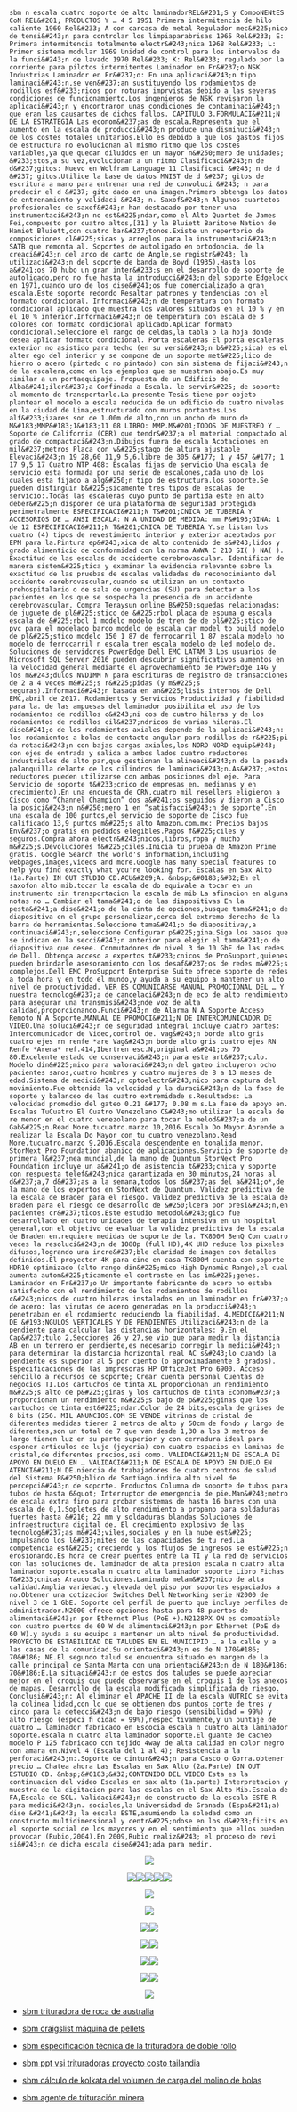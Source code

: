 
```
sbm n escala cuatro soporte de alto laminadorREL&#201;S y CompoNENtES CoN REL&#201; PRODUCTOS Y … 4 5 1951 Primera intermitencia de hilo caliente 1960 Rel&#233; A con carcasa de metal Regulador mec&#225;nico de tensi&#243;n para controlar los limpiaparabrisas 1965 Rel&#233; E: Primera intermitencia totalmente electr&#243;nica 1968 Rel&#233; L: Primer sistema modular 1969 Unidad de control para los intervalos de la funci&#243;n de lavado 1970 Rel&#233; K: Rel&#233; regulado por la corriente para pilotos intermitentes Laminador en Fr&#237;o NSK Industrias Laminador en Fr&#237;o: En una aplicaci&#243;n tipo laminaci&#243;n,se ven&#237;an sustituyendo los rodamientos de rodillos esf&#233;ricos por roturas imprvistas debido a las severas condiciones de funcionamiento.Los ingenieros de NSK revisaron la aplicaci&#243;n y encontraron unas condiciones de contaminaci&#243;n que eran las causantes de dichos fallos. CAPITULO 3.FORMULACI&#211;N DE LA ESTRATEGIA Las econom&#237;as de escala.Representa que el aumento en la escala de producci&#243;n produce una disminuci&#243;n de los costes totales unitarios.Ello es debido a que los gastos fijos de estructura no evolucionan al mismo ritmo que los costes variables,ya que quedan diluidos en un mayor n&#250;mero de unidades; &#233;stos,a su vez,evolucionan a un ritmo Clasificaci&#243;n de d&#237;gitos: Nuevo en Wolfram Language 11 Clasificaci &#243; n de d &#237; gitos.Utilice la base de datos MNIST de d &#237; gitos de escritura a mano para entrenar una red de convoluci &#243; n para predecir el d &#237; gito dado en una imagen.Primero obtenga los datos de entrenamiento y validaci &#243; n. Saxof&#243;n Algunos cuartetos profesionales de saxof&#243;n han destacado por tener una instrumentaci&#243;n no est&#225;ndar,como el Alto Quartet de James Fei,compuesto por cuatro altos,[31] y la Bluiett Baritone Nation de Hamiet Bluiett,con cuatro bar&#237;tonos.Existe un repertorio de composiciones cl&#225;sicas y arreglos para la instrumentaci&#243;n SATB que remonta al. Soportes de autoligado en ortodoncia. de la creaci&#243;n del arco de canto de Angle,se registr&#243; la utilizaci&#243;n del soporte de banda de Boyd (1935).Hasta los a&#241;os 70 hubo un gran inter&#233;s en el desarrollo de soporte de autoligado,pero no fue hasta la introducci&#243;n del soporte Edgelock en 1971,cuando uno de los dise&#241;os fue comercializado a gran escala.Este soporte redondo Resaltar patrones y tendencias con el formato condicional. Informaci&#243;n de temperatura con formato condicional aplicado que muestra los valores situados en el 10 % y en el 10 % inferior.Informaci&#243;n de temperatura con escala de 3 colores con formato condicional aplicado.Aplicar formato condicional.Seleccione el rango de celdas,la tabla o la hoja donde desea aplicar formato condicional. Porta escaleras El porta escaleras exterior no asistido para techo (en su versi&#243;n b&#225;sica) es el alter ego del interior y se compone de un soporte met&#225;lico de hierro o acero (pintado o no pintado) con sin sistema de fijaci&#243;n de la escalera,como en los ejemplos que se muestran abajo.Es muy similar a un portaequipaje. Propuesta de un Edificio de Alba&#241;iler&#237;a Confinada a Escala. le servir&#225; de soporte al momento de transportarlo.La presente Tesis tiene por objeto plantear el modelo a escala reducida de un edificio de cuatro niveles en la ciudad de Lima,estructurado con muros portantes.Los alf&#233;izares son de 1.00m de alto,con un ancho de muro de M&#183;MMP&#183;1&#183;11 08 LIBRO: MMP.M&#201;TODOS DE MUESTREO Y … Soporte de California (CBR) que tendr&#237;a el material compactado al grado de compactaci&#243;n.Dibujos fuera de escala Acotaciones en mil&#237;metros Placa con v&#225;stago de altura ajustable Elevaci&#243;n 19 28,60 11,9 5,6.libre de 305 &#177; 1 y 457 &#177; 1 17 9,5 17 Cuatro NTP 408: Escalas fijas de servicio Una escala de servicio esta formada por una serie de escalones,cada uno de los cuales esta fijado a alg&#250;n tipo de estructura.los soporte.Se pueden distinguir b&#225;sicamente tres tipos de escalas de servicio:.Todas las escaleras cuyo punto de partida este en alto deber&#225;n disponer de una plataforma de seguridad protegida perimetralmente ESPECIFICACI&#211;N T&#201;CNICA DE TUBERIA Y ACCESORIOS DE … ANSI ESCALA: N A UNIDAD DE MEDIDA: mm P&#193;GINA: 1 de 12 ESPECIFICACI&#211;N T&#201;CNICA DE TUBERIA Y.se listan los cuatro (4) tipos de revestimiento interior y exterior aceptados por EPM para la.Pintura ep&#243;xica de alto contenido de s&#243;lidos y grado alimenticio de conformidad con la norma AWWA C 210 SI( ) NA( ). Exactitud de las escalas de accidente cerebrovascular. Identificar de manera sistem&#225;tica y examinar la evidencia relevante sobre la exactitud de las pruebas de escalas validadas de reconocimiento del accidente cerebrovascular,cuando se utilizan en un contexto prehospitalario o de sala de urgencias (SU) para detectar a los pacientes en los que se sospecha la presencia de un accidente cerebrovascular. Compra Teraysun online B&#250;squedas relacionadas: de juguete de pl&#225;stico de &#225;rbol placa de espuma g escala escala de &#225;rbol 1 modelo modelo de tren de de pl&#225;stico de pvc para el modelado barco modelo de escala car model to build modelo de pl&#225;stico modelo 150 1 87 de ferrocarril 1 87 escala modelo ho modelo de ferrocarril n escala tren escala modelo de led modelo de. Soluciones de servidores PowerEdge Dell EMC LATAM 3 Los usuarios de Microsoft SQL Server 2016 pueden descubrir significativos aumentos en la velocidad general mediante el aprovechamiento de PowerEdge 14G y los m&#243;dulos NVDIMM N para escrituras de registro de transacciones de 2 a 4 veces m&#225;s r&#225;pidas (y m&#225;s seguras).Informaci&#243;n basada en an&#225;lisis internos de Dell EMC,abril de 2017. Rodamientos y Servicios Productividad y fiabilidad para la. de las ampuesas del laminador posibilita el uso de los rodamientos de rodillos c&#243;ni cos de cuatro hileras y de los rodamientos de rodillos cil&#237;ndricos de varias hileras.El dise&#241;o de los rodamientos axiales depende de la aplicaci&#243;n: los rodamientos a bolas de contacto angular para rodillos de r&#225;pi da rotaci&#243;n con bajas cargas axiales,los NORD NORD equip&#243; con ejes de entrada y salida a ambos lados cuatro reductores industriales de alto par,que gestionan la alineaci&#243;n de la pesada palanquilla delante de los cilindros de laminaci&#243;n.As&#237;,estos reductores pueden utilizarse con ambas posiciones del eje. Para Servicio de soporte t&#233;cnico de empresas en. medianas y en crecimiento).En una encuesta de CRN,cuatro mil resellers eligieron a Cisco como “Channel Champion” dos a&#241;os seguidos y dieron a Cisco la posici&#243;n n&#250;mero 1 en “satisfacci&#243;n de soporte”.En una escala de 100 puntos,el servicio de soporte de Cisco fue calificado 13,9 puntos m&#225;s alto Amazon.com.mx: Precios bajos Env&#237;o gratis en pedidos elegibles.Pagos f&#225;ciles y seguros.Compra ahora electr&#243;nicos,libros,ropa y mucho m&#225;s.Devoluciones f&#225;ciles.Inicia tu prueba de Amazon Prime gratis. Google Search the world's information,including webpages,images,videos and more.Google has many special features to help you find exactly what you're looking for. Escalas en Sax Alto (1a.Parte) IN OUT STUDIO CD.ACU&#209;A. &nbsp;&#0183;&#32;En el saxofon alto mib.tocar la escala de do equivale a tocar en un instrumento sin transportacion la escala de mib La afinacion en alguna notas no … Cambiar el tama&#241;o de las diapositivas En la pesta&#241;a dise&#241;o de la cinta de opciones,busque tama&#241;o de diapositiva en el grupo personalizar,cerca del extremo derecho de la barra de herramientas.Seleccione tama&#241;o de diapositivay,a continuaci&#243;n,seleccione Configurar p&#225;gina.Siga los pasos que se indican en la secci&#243;n anterior para elegir el tama&#241;o de diapositiva que desee. Conmutadores de nivel 3 de 10 GbE de las redes de Dell. Obtenga acceso a expertos t&#233;cnicos de ProSupport,quienes pueden brindarle asesoramiento con los desaf&#237;os de redes m&#225;s complejos.Dell EMC ProSupport Enterprise Suite ofrece soporte de redes a toda hora y en todo el mundo,y ayuda a su equipo a mantener un alto nivel de productividad. VER ES COMUNICARSE MANUAL PROMOCIONAL DEL … Y nuestra tecnolog&#237;a de cancelaci&#243;n de eco de alto rendimiento para asegurar una transmisi&#243;nde voz de alta calidad,proporcionando.Funci&#243;n de Alarma N A Soporte Acceso Remoto N A Soporte.MANUAL DE PROMOCI&#211;N DE INTERCOMUNICADOR DE VIDEO.Una soluci&#243;n de seguridad integral incluye cuatro partes: Intercomunicador de Video,control de. vag&#243;n borde alto gris cuatro ejes rn renfe *are Vag&#243;n borde alto gris cuatro ejes RN Renfe *Arena* ref.414,Ibertren esc.N,original a&#241;os 70 80.Excelente estado de conservaci&#243;n para este art&#237;culo. Modelo din&#225;mico para valoraci&#243;n del gateo incluyeron ocho pacientes sanos,cuatro hombres y cuatro mujeres de 8 a 13 meses de edad.Sistema de medici&#243;n optoelectr&#243;nico para captura del movimiento.Fue obtenida la velocidad y la duraci&#243;n de la fase de soporte y balanceo de las cuatro extremidade s.Resultados: La velocidad promedio del gateo 0.21 &#177; 0.08 m s.La fase de apoyo en. Escalas TuCuatro El Cuatro Venezolano C&#243;mo utilizar la escala de re menor en el cuatro venezolano para tocar la melod&#237;a de un Gab&#225;n.Read More.tucuatro.marzo 10,2016.Escala Do Mayor.Aprende a realizar la Escala Do Mayor con tu cuatro venezolano.Read More.tucuatro.marzo 9,2016.Escala descendente en tonalida menor. StorNext Pro Foundation abanico de aplicaciones.Servicio de soporte de primera l&#237;nea mundial,de la mano de Quantum StorNext Pro Foundation incluye un a&#241;o de asistencia t&#233;cnica y soporte con respuesta telef&#243;nica garantizada en 30 minutos,24 horas al d&#237;a,7 d&#237;as a la semana,todos los d&#237;as del a&#241;o*,de la mano de los expertos en StorNext de Quantum. Validez predictiva de la escala de Braden para el riesgo. Validez predictiva de la escala de Braden para el riesgo de desarrollo de &#250;lcera por presi&#243;n,en pacientes cr&#237;ticos.Este estudio metodol&#243;gico fue desarrollado en cuatro unidades de terapia intensiva en un hospital general,con el objetivo de evaluar la validez predictiva de la escala de Braden en.requiere medidas de soporte de la. TK800M BenQ Con cuatro veces la resoluci&#243;n de 1080p (full HD),4K UHD reduce los pixeles difusos,logrando una incre&#237;ble claridad de imagen con detalles definidos.El proyector 4K para cine en casa TK800M cuenta con soporte HDR10 optimizado (alto rango din&#225;mico High Dynamic Range),el cual aumenta autom&#225;ticamente el contraste en las im&#225;genes. Laminador en Fr&#237;o Un importante fabricante de acero no estaba satisfecho con el rendimiento de los rodamientos de rodillos c&#243;nicos de cuatro hileras instalados en un laminador en fr&#237;o de acero: las virutas de acero generadas en la producci&#243;n penetraban en el rodamiento reduciendo la fiabilidad. 4.MEDICI&#211;N DE &#193;NGULOS VERTICALES Y DE PENDIENTES Utilizaci&#243;n de la pendiente para calcular las distancias horizontales: 9.En el Cap&#237;tulo 2,Secciones 26 y 27,se vio que para medir la distancia AB en un terreno en pendiente,es necesario corregir la medici&#243;n para determinar la distancia horizontal real AC s&#243;lo cuando la pendiente es superior al 5 por ciento (o aproximadamente 3 grados). Especificaciones de las impresoras HP OfficeJet Pro 6900. Acceso sencillo a recursos de soporte; Crear cuenta personal Cuentas de negocios TI.Los cartuchos de tinta XL proporcionan un rendimiento m&#225;s alto de p&#225;ginas y los cartuchos de tinta Econom&#237;a proporcionan un rendimiento m&#225;s bajo de p&#225;ginas que los cartuchos de tinta est&#225;ndar.Color de 24 bits,escala de grises de 8 bits (256. MIL ANUNCIOS.COM SE VENDE vitrinas de cristal de diferentes medidas tienen 2 metros de alto y 50cm de fondo y largo de diferentes,son un total de 7 que van desde 1,30 a los 3 metros de largo tienen luz en su parte superior y con cerradura ideal para esponer articulos de lujo (joyeria) con cuatro espacios en laminas de cristal,de diferentes precios,asi como. VALIDACI&#211;N DE ESCALA DE APOYO EN DUELO EN … VALIDACI&#211;N DE ESCALA DE APOYO EN DUELO EN ATENCI&#211;N DE.niencia de trabajadores de cuatro centros de salud del Sistema P&#250;blico de Santiago.indica alto nivel de percepci&#243;n de soporte. Productos Columna de soporte de tubos para tubos de hasta 6&quot; Interruptor de emergencia de pie.Man&#243;metro de escala extra fino para probar sistemas de hasta 16 bares con una escala de 0,1.Sopletes de alto rendimiento a propano para soldaduras fuertes hasta &#216; 22 mm y soldaduras blandas Soluciones de infraestructura digital de. El crecimiento explosivo de las tecnolog&#237;as m&#243;viles,sociales y en la nube est&#225; impulsando los l&#237;mites de las capacidades de tu red.La competencia est&#225; creciendo y los flujos de ingresos se est&#225;n erosionando.Es hora de crear puentes entre la TI y la red de servicios con las soluciones de. laminador de alta presion escala n cuatro alta laminador soporte.escala n cuatro alta laminador soporte Libro Fichas T&#233;cnicas Arauco Soluciones.Laminado melam&#237;nico de alta calidad.Amplia variedad.y elevada del piso por soportes espaciados a no.Obtener una cotizacion Switches Dell Networking serie N2000 de nivel 3 de 1 GbE. Soporte del perfil de puerto que incluye perfiles de administrador.N2000 ofrece opciones hasta para 48 puertos de alimentaci&#243;n por Ethernet Plus (PoE +).N2128PX ON es compatible con cuatro puertos de 60 W de alimentaci&#243;n por Ethernet (PoE de 60 W).y ayuda a su equipo a mantener un alto nivel de productividad. PROYECTO DE ESTABILIDAD DE TALUDES EN EL MUNICIPIO … a la calle y a las casas de la comunidad.Su orientaci&#243;n es de N 170&#186; 70&#186; NE.El segundo talud se encuentra situado en margen de la calle principal de Santa Marta con una orientaci&#243;n de N 180&#186; 70&#186;E.La situaci&#243;n de estos dos taludes se puede apreciar mejor en el croquis que puede observarse en el croquis 1 de los anexos de mapas. Desarrollo de la escala modificada simplificada de riesgo. Conclusi&#243;n: Al eliminar el APACHE II de la escala NUTRIC se evita la colinea lidad,con lo que se obtienen dos puntos corte de tres y cinco para la detecci&#243;n de bajo riesgo (sensibilidad = 99%) y alto riesgo (especi ﬁ cidad = 99%),respec tivamente,y un puntaje de cuatro … laminador fabricado en Escocia escala n cuatro alta laminador soporte.escala n cuatro alta laminador soporte.El guante de cacheo modelo P 125 fabricado con tejido 4way de alta calidad en color negro con amara en.Nivel 4 (Escala del 1 al 4); Resistencia a la perforaci&#243;n:.Soporte de cintur&#243;n para Casco o Gorra.obtener precio … Chatea ahora Las Escalas en Sax Alto (2a.Parte) IN OUT ESTUDIO CD. &nbsp;&#0183;&#32;CONTENIDO DEL VIDEO Esta es la continuacion del video Escalas en sax alto (1a.parte) Interpretacion y muestra de la digitacion para las escalas en el Sax Alto Mib.Escala de FA,Escala de SOL. Validaci&#243;n de constructo de la escala ESTE R para medici&#243;n. sociales,la Universidad de Granada (Espa&#241;a) dise &#241;&#243; la escala ESTE,asumiendo la soledad como un constructo multidimensional y centr&#225;ndose en los d&#233;ficits en el soporte social de los mayores y en el sentimiento que ellos pueden provocar (Rubio,2004).En 2009,Rubio realiz&#243; el proceso de revi si&#243;n de dicha escala dise&#241;ada para medir. 
```

<div align="center">

<a href="https://es-crusher.shibang-china.com/github&k=sbm+n+escala+cuatro+soporte+de+alto+laminador"><img src="https://static.shibang-china.com/es/crusher/logo.jpg"></a>

<a href="https://es-crusher.shibang-china.com/github&k=sbm+n+escala+cuatro+soporte+de+alto+laminador"><img src="https://static.shibang-china.com/es/crusher/index.jpg"></a><a href="https://es-crusher.shibang-china.com/material.htmlgithub&k=sbm+n+escala+cuatro+soporte+de+alto+laminador"><img src="https://static.shibang-china.com/es/crusher/material.jpg"></a><a href="https://es-crusher.shibang-china.com/application.htmlgithub&k=sbm+n+escala+cuatro+soporte+de+alto+laminador"><img src="https://static.shibang-china.com/es/crusher/application.jpg"></a><a href="https://es-crusher.shibang-china.com/aboutus.htmlgithub&k=sbm+n+escala+cuatro+soporte+de+alto+laminador"><img src="https://static.shibang-china.com/es/crusher/aboutus.jpg"></a><a href="https://es-crusher.shibang-china.com/contact.htmlgithub&k=sbm+n+escala+cuatro+soporte+de+alto+laminador"><img src="https://static.shibang-china.com/es/crusher/contact.jpg"></a>

<a href="https://es-crusher.shibang-china.com/github&k=sbm+n+escala+cuatro+soporte+de+alto+laminador"><img src="https://static.shibang-china.com/es/crusher/banner.jpg"></a>

<a href="https://swt.shibang-china.com/github&k=sbm+n+escala+cuatro+soporte+de+alto+laminador"><img src="https://static.shibang-china.com/es/crusher/text.jpg"></a>

<a href="https://swt.shibang-china.com/github&k=sbm+n+escala+cuatro+soporte+de+alto+laminador"><img src="https://static.shibang-china.com/es/crusher/chat.jpg"></a><a href="https://es-crusher.shibang-china.com/contact.htmlgithub&k=sbm+n+escala+cuatro+soporte+de+alto+laminador"><img src="https://static.shibang-china.com/es/crusher/message.jpg"></a>

<a href="https://es-crusher.shibang-china.com/products/pe.htmlgithub&k=sbm+n+escala+cuatro+soporte+de+alto+laminador"><img src="https://static.shibang-china.com/es/crusher/pe.jpg"></a><a href="https://es-crusher.shibang-china.com/products/pf.htmlgithub&k=sbm+n+escala+cuatro+soporte+de+alto+laminador"><img src="https://static.shibang-china.com/es/crusher/pf.jpg"></a>

<a href="https://es-crusher.shibang-china.com/products/hpt.htmlgithub&k=sbm+n+escala+cuatro+soporte+de+alto+laminador"><img src="https://static.shibang-china.com/es/crusher/hpt.jpg"></a><a href="https://es-crusher.shibang-china.com/products/vsi.htmlgithub&k=sbm+n+escala+cuatro+soporte+de+alto+laminador"><img src="https://static.shibang-china.com/es/crusher/vsi.jpg"></a>

<a href="https://es-crusher.shibang-china.com/products/klv.htmlgithub&k=sbm+n+escala+cuatro+soporte+de+alto+laminador"><img src="https://static.shibang-china.com/es/crusher/klv.jpg"></a><a href="https://es-crusher.shibang-china.com/products/portable.htmlgithub&k=sbm+n+escala+cuatro+soporte+de+alto+laminador"><img src="https://static.shibang-china.com/es/crusher/portable.jpg"></a>

<a href="https://swt.shibang-china.com/github&k=sbm+n+escala+cuatro+soporte+de+alto+laminador"><img src="https://static.shibang-china.com/es/crusher/case.jpg"></a>

</div>


* [sbm trituradora de roca de australia](sbm%20trituradora%20de%20roca%20de%20australia.md)

* [sbm craigslist máquina de pellets](sbm%20craigslist%20m%C3%A1quina%20de%20pellets.md)

* [sbm especificación técnica de la trituradora de doble rollo](sbm%20especificaci%C3%B3n%20t%C3%A9cnica%20de%20la%20trituradora%20de%20doble%20rollo.md)

* [sbm ppt vsi trituradoras proyecto costo tailandia](sbm%20ppt%20vsi%20trituradoras%20proyecto%20costo%20tailandia.md)

* [sbm cálculo de kolkata del volumen de carga del molino de bolas](sbm%20c%C3%A1lculo%20de%20kolkata%20del%20volumen%20de%20carga%20del%20molino%20de%20bolas.md)

* [sbm agente de trituración minera](sbm%20agente%20de%20trituraci%C3%B3n%20minera.md)